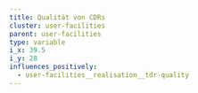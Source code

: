 ```yaml
---
title: Qualität von CDRs
cluster: user-facilities
parent: user-facilities
type: variable
i_x: 39.5
i_y: 28
influences_positively:
  - user-facilities__realisation__tdr-quality
---
```

